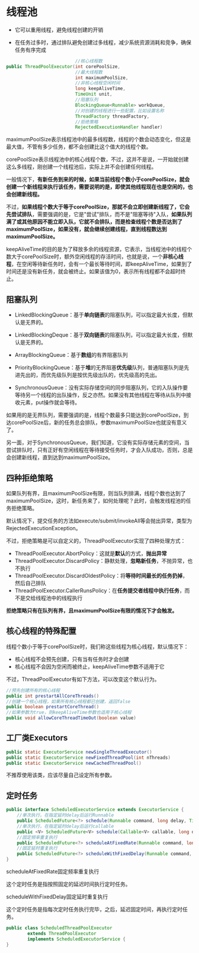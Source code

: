 # 线程池

- 它可以重用线程，避免线程创建的开销

- 在任务过多时，通过排队避免创建过多线程，减少系统资源消耗和竞争，确保任务有序完成

  

```java
    					  //核心线程数
public ThreadPoolExecutor(int corePoolSize,
                          //最大线程数
                          int maximumPoolSize,
                          //非核心线程空闲时间
                          long keepAliveTime,
                          TimeUnit unit,
                          //阻塞队列
                          BlockingQueue<Runnable> workQueue,
                          //对创建的线程进行一些配置，比如设置名称
                          ThreadFactory threadFactory,
                          //拒绝策略
                          RejectedExecutionHandler handler) 
```



maximumPoolSize表示线程池中的最多线程数，线程的个数会动态变化，但这是最大值，不管有多少任务，都不会创建比这个值大的线程个数。

corePoolSize表示线程池中的核心线程个数，不过，这并不是说，一开始就创建这么多线程，刚创建一个线程池后，实际上并不会创建任何线程。

一般情况下，**有新任务到来的时候，如果当前线程个数小于corePoolSize，就会创建一个新线程来执行该任务，需要说明的是，即使其他线程现在也是空闲的，也会创建新线程。**

不过，**如果线程个数大于等于corePoolSize，那就不会立即创建新线程了，它会先尝试排队**，需要强调的是，它是"尝试"排队，而不是"阻塞等待"入队，**如果队列满了或其他原因不能立即入队，它就不会排队，而是检查线程个数是否达到了maximumPoolSize，如果没有，就会继续创建线程，直到线程数达到maximumPoolSize。**

keepAliveTime的目的是为了释放多余的线程资源，它表示，当线程池中的线程个数大于corePoolSize时，额外空闲线程的存活时间，也就是说，一个**非核心线程**，在空闲等待新任务时，会有一个最长等待时间，即keepAliveTime，如果到了时间还是没有新任务，就会被终止。如果该值为0，表示所有线程都不会超时终止。



## 阻塞队列

- LinkedBlockingQueue：基于**单向链表**的阻塞队列，可以指定最大长度，但默认是无界的。

- LinkedBlockingDeque：基于**双向链表**的阻塞队列，可以指定最大长度，但默认是无界的。

- ArrayBlockingQueue：基于**数组**的有界阻塞队列

- PriorityBlockingQueue：基于**堆**的无界阻塞**优先级**队列，普通阻塞队列是先进先出的，而优先级队列是按优先级出队的，优先级高的先出。

- SynchronousQueue：没有实际存储空间的同步阻塞队列，它的入队操作要等待另一个线程的出队操作，反之亦然。如果没有其他线程在等待从队列中接收元素，put操作就会等待。

  

如果用的是无界队列，需要强调的是，线程个数最多只能达到corePoolSize，到达corePoolSize后，新的任务总会排队，参数maximumPoolSize也就没有意义了。

另一面，对于SynchronousQueue，我们知道，它没有实际存储元素的空间，当尝试排队时，只有正好有空闲线程在等待接受任务时，才会入队成功，否则，总是会创建新线程，直到达到maximumPoolSize。



## 四种拒绝策略

如果队列有界，且maximumPoolSize有限，则当队列排满，线程个数也达到了maximumPoolSize，这时，新任务来了，如何处理呢？此时，会触发线程池的任务拒绝策略。

默认情况下，提交任务的方法如execute/submit/invokeAll等会抛出异常，类型为RejectedExecutionException。

不过，拒绝策略是可以自定义的，ThreadPoolExecutor实现了四种处理方式：

- ThreadPoolExecutor.AbortPolicy：这就是**默认**的方式，**抛出异常**
- ThreadPoolExecutor.DiscardPolicy：静默处理，**忽略新任务**，不抛异常，也不执行
- ThreadPoolExecutor.DiscardOldestPolicy：将**等待时间最长的任务扔掉**，然后自己排队
- ThreadPoolExecutor.CallerRunsPolicy：在**任务提交者线程中执行任务**，而不是交给线程池中的线程执行

**拒绝策略只有在队列有界，且maximumPoolSize有限的情况下才会触发。**



## 核心线程的特殊配置

线程个数小于等于corePoolSize时，我们称这些线程为核心线程，默认情况下：

- 核心线程不会预先创建，只有当有任务时才会创建
- 核心线程不会因为空闲而被终止，keepAliveTime参数不适用于它

不过，ThreadPoolExecutor有如下方法，可以改变这个默认行为。

```java
//预先创建所有的核心线程
public int prestartAllCoreThreads()
//创建一个核心线程，如果所有核心线程都已创建，返回false
public boolean prestartCoreThread()
//如果参数为true，则keepAliveTime参数也适用于核心线程
public void allowCoreThreadTimeOut(boolean value)
```





## 工厂类Executors

```java
public static ExecutorService newSingleThreadExecutor()
public static ExecutorService newFixedThreadPool(int nThreads)
public static ExecutorService newCachedThreadPool() 
```

不推荐使用该类，应该尽量自己设定所有参数。





## 定时任务

```java
public interface ScheduledExecutorService extends ExecutorService {
    //单次执行，在指定延时delay后运行Runnable
    public ScheduledFuture<?> schedule(Runnable command, long delay, TimeUnit unit);
    //单次执行，在指定延时delay后运行callable
    public <V> ScheduledFuture<V> schedule(Callable<V> callable, long delay, TimeUnit unit);
    //固定频率重复执行
    public ScheduledFuture<?> scheduleAtFixedRate(Runnable command, long initialDelay, long period, TimeUnit unit);
    //固定延时重复执行
    public ScheduledFuture<?> scheduleWithFixedDelay(Runnable command, long initialDelay, long delay, TimeUnit unit);
}
```



scheduleAtFixedRate固定频率重复执行

这个定时任务是指按照固定的延迟时间执行定时任务。

scheduleWithFixedDelay固定延时重复执行

这个定时任务是指每次定时任务执行完毕，之后，延迟固定时间，再执行定时任务。





```java
public class ScheduledThreadPoolExecutor
        extends ThreadPoolExecutor
        implements ScheduledExecutorService {
}
```





